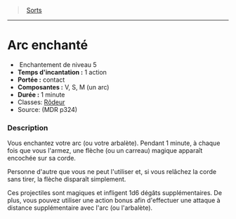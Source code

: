 ﻿> [Sorts](hd_spells.md)

---

# Arc enchanté

-  Enchantement de niveau 5
- **Temps d'incantation :** 1 action
- **Portée :** contact
- **Composantes :** V, S, M (un arc)
- **Durée :** 1 minute
- Classes: [Rôdeur](hd_ranger.md)
- Source: (MDR p324)

### Description

Vous enchantez votre arc (ou votre arbalète). Pendant 1 minute, à chaque fois que vous l'armez, une flèche (ou un carreau) magique apparaît encochée sur sa corde.

Personne d'autre que vous ne peut l'utiliser et, si vous relâchez la corde sans tirer, la flèche disparaît simplement.

Ces projectiles sont magiques et infligent 1d6 dégâts supplémentaires. De plus, vous pouvez utiliser une action bonus afin d'effectuer une attaque à distance supplémentaire avec l'arc (ou l'arbalète).


